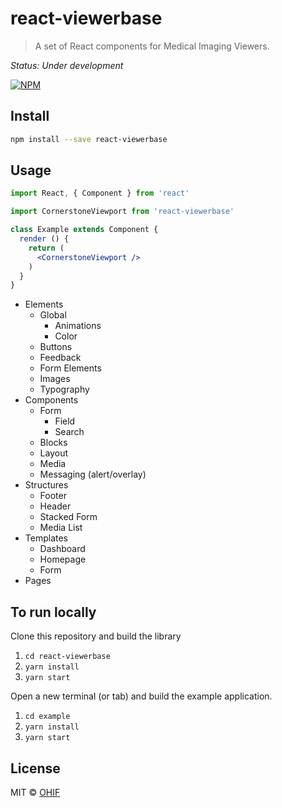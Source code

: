 # react-viewerbase

> A set of React components for Medical Imaging Viewers.

*Status: Under development*

[![NPM](https://img.shields.io/npm/v/react-viewerbase.svg)](https://www.npmjs.com/package/react-viewerbase)

## Install

```bash
npm install --save react-viewerbase
```

## Usage

```jsx
import React, { Component } from 'react'

import CornerstoneViewport from 'react-viewerbase'

class Example extends Component {
  render () {
    return (
      <CornerstoneViewport />
    )
  }
}
```

- Elements
  - Global
    - Animations
    - Color
  - Buttons
  - Feedback
  - Form Elements
  - Images
  - Typography
- Components
  - Form
    - Field
    - Search
  - Blocks
  - Layout
  - Media
  - Messaging (alert/overlay)
- Structures
  - Footer
  - Header
  - Stacked Form
  - Media List
- Templates
  - Dashboard
  - Homepage
  - Form
- Pages

## To run locally

Clone this repository and build the library

1. `cd react-viewerbase`
2. `yarn install`
3. `yarn start`

Open a new terminal (or tab) and build the example application.

1. `cd example`
2. `yarn install`
3. `yarn start`

## License

MIT © [OHIF](https://github.com/OHIF)
